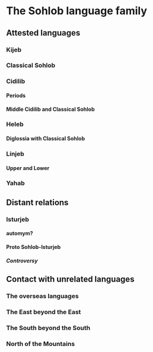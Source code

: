 # The Sohlob language family

## Attested languages

### Kijeb

### Classical Sohlob

### Cidilib

#### Periods

#### Middle Cidilib and Classical Sohlob

### Heleb

#### Diglossia with Classical Sohlob

### Linjeb

#### Upper and Lower

### Yahab

## Distant relations

### Isturjeb

#### automym?

#### Proto Sohlob-Isturjeb

##### Controversy

## Contact with unrelated languages

### The overseas languages

### The East beyond the East

### The South beyond the South

### North of the Mountains


